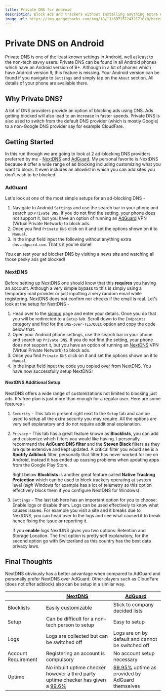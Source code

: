 ```yaml
---
title: Private DNS for Android
description: Block ads and trackers without installing anything extra using your Android's inbuilt setting called Private DNS.
image_url: https://img.gadgethacks.com/img/18/11/63715724321710/0/heres-why-you-should-be-using-private-dns-your-phone.1280x600.jpg
---
```


# Private DNS on Android
Private DNS is one of the least known settings in Android, well at least to the non-tech savvy users. Private DNS can be found in all Android phones which have an Android version of 9+. Although in a lot of phones which have Android version 9, this feature is missing. Your Android version can be found if you navigate to `Settings` and simply tap on the `About` section. All details of your phone are available there.

## Why Private DNS?
A lot of DNS providers provide an option of blocking ads using DNS. Ads getting blocked will also lead to an increase in faster speeds. Private DNS is also used to switch from the default DNS provider (which is mostly Google) to a non-Google DNS provider say for example CloudFare.

## Getting Started
In this run through we are going to look at 2 ad-blocking DNS providers preferred by me - [NextDNS](https://nextdns.io/) and [AdGuard](https://adguard.com/en/adguard-dns/overview.html). My personal favorite is NextDNS because it offer a wide range of ad blocking including customizing what you want to block. It even includes an allowlist in which you can add sites you don't wish to be blocked.
### AdGuard
Let's look at one of the most simple setups for an ad-blocking DNS -

1. Navigate to Android `Settings` and use the search bar in your phone and search up `Private DNS`. If you do not find the setting, your phone does not support it, but you have an option of running an [AdGuard](https://adguard.com/en/adguard-android/overview.html) VPN (Virtual Private Network) to block ads.
2. Once you find `Private DNS` click on it and set the options shown on it to `Manual`.
3. In the input field input the following without anything extra `dns.adguard.com`. That's it you're done!

You can test your ad blocker DNS by visiting a news site and watching all those pesky ads get blocked!

### NextDNS
Before setting up NextDNS one should know that this **requires** you having an account. Although a very simple bypass to this is simply using a temporary mail provider or just inputting a very random email while registering. NextDNS does not confirm nor checks if the email is real.
Let's look at the setup for NextDNS - 

1. Head over to the [signup](https://my.nextdns.io/signup) page and enter your details. Once you do that you will be redirected to a `Setup` tab. Scroll down to the `Endpoints` category and find for the `DNS-over-TLS/QUIC` option and copy the code below that.
2. Open your Android phone settings, use the search bar in your phone and search up `Private DNS`. If you do not find the setting, your phone does not support it, but you have an option of running an [NextDNS](https://play.google.com/store/apps/details?id=io.nextdns.NextDNS) VPN (Virtual Private Network) to block ads.
3. Once you find `Private DNS` click on it and set the options shown on it to `Manual`.
4. In the input field input the code you copied over from NextDNS. You have now successfully setup NextDNS!

#### NextDNS Additional Setup
NextDNS offers a wide range of customizations not limited to blocking just ads. It's free plan is just more than enough for a regular user. 
Here are some features - 

1. `Security` - This tab is present right next to the `Setup` tab and can be used to setup all the extra security you may require. All the options are very self explanatory and do not require additional explanation.
2. `Privacy` - This tab has a great feature known as **Blocklists**, you can add and customize which filters you would like having. I personally recommend the **AdGuard DNS filter** and the **Steven Black** filters as they are quite extensive and kept updated. A critical filter you would see is a **Spotify Adblock** filter, personally that filter has never worked for me on Android, instead it has ended up causing problems when updating apps from the Google Play Store.
    
    Right below **Blocklists** is another great feature called **Native Tracking Protection** which can be used to block trackers operating at system level (*sigh* Windows for example has a lot of telemetry so this option effectively block them if you configure NextDNS for Windows).

    
3. `Settings` - The last tab here has an important option for you to choose: Enable logs or disable them. Logs can be used effectively to know what causes issues. For example you visit a site and it breaks due to NextDNS, you can head over to the logs and see what caused it to break hence fixing the issue or reporting it. 
   
    If you **enable** logs NextDNS gives you two options: Retention and Storage Location. The first option is pretty self explanatory, for the second option go with Switzerland as this country has the best data privacy laws.

## Final Thoughts
NextDNS obviously has a better advantage when compared to AdGuard and personally prefer NextDNS over AdGuard. Other players such as CloudFare (does not offer adblock) also can be setup in a similar way.

||[NextDNS](https://my.nextdns.io/)|[AdGuard](https://adguard.com/en/adguard-dns/overview.html)|
|----|----|----|
|Blocklists|Easily customizable|Stick to company decided lists|
|Setup|Can be difficult for a non-tech person to setup|Easy to setup|
|Logs|Logs are collected but can be switched off|Logs are on by default and cannot be switched off|
|Account Requirement|Registering an account is compulsory|No account setup necessary|
|Uptime|No inbuilt uptime checker however a third party uptime checker has given a [99.6%](https://www.dnsperf.com/dns-resolver/nextdns)|[99.95%](https://status.adguard.com/) uptime as provided by AdGuard themselves|

